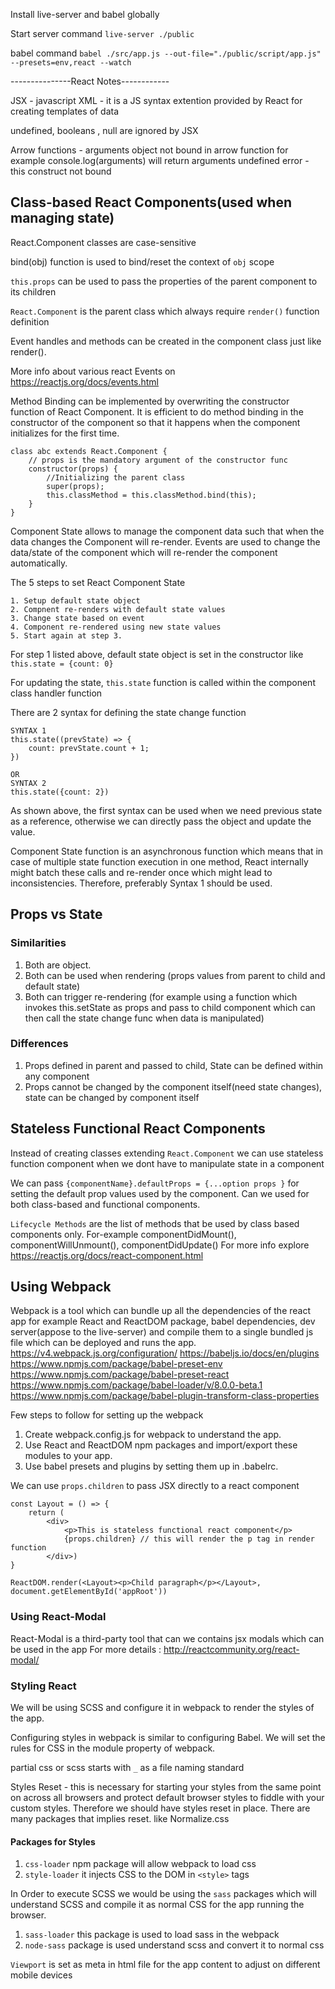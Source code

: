 Install live-server and babel globally

Start server command `live-server ./public`

babel command `babel ./src/app.js --out-file="./public/script/app.js" --presets=env,react --watch`

---------------React Notes------------

JSX - javascript XML - it is a JS syntax extention provided by React for creating templates of data 

undefined, booleans , null are ignored by JSX

Arrow functions - arguments object not bound in arrow function for example console.log(arguments) will return arguments undefined error
	- this construct not bound

## Class-based React Components(used when managing state)
React.Component classes are case-sensitive

bind(obj) function is used to bind/reset the context of `obj` scope 

`this.props` can be used to pass the properties of the parent component to its children

`React.Component` is the parent class which always require `render()` function definition

Event handles and methods can be created in the component class just like render().

More info about various react Events on https://reactjs.org/docs/events.html

Method Binding can be implemented by overwriting the constructor function of React Component.
It is efficient to do method binding in the constructor of the component so that it happens when the component
initializes for the first time.
```
class abc extends React.Component {
    // props is the mandatory argument of the constructor func
    constructor(props) {
        //Initializing the parent class
        super(props);
        this.classMethod = this.classMethod.bind(this);
    }
}
```

Component State allows to manage the component data such that when the data changes 
the Component will re-render. Events are used to change the data/state of the component which
will re-render the component automatically. 

The 5 steps to set React Component State
```
1. Setup default state object
2. Compnent re-renders with default state values
3. Change state based on event
4. Component re-rendered using new state values
5. Start again at step 3.
```
For step 1 listed above, default state object is set in the constructor like
`this.state = {count: 0}`

For updating the state, `this.state` function is called within the component class handler function

There are 2 syntax for defining the state change function

```
SYNTAX 1
this.state((prevState) => {
    count: prevState.count + 1;
})

OR
SYNTAX 2
this.state({count: 2})

```
As shown above,  the first syntax can be used when we need previous state as a reference,
otherwise we can directly pass the object and update the value.

Component State function is an asynchronous function which means that in case of multiple state function execution in one method,
React internally might batch these calls and re-render once which might lead to inconsistencies.
Therefore, preferably Syntax 1 should be used. 

## Props vs State
### Similarities
1. Both are object.
2. Both can be used when rendering (props values from parent to child and default state)
3. Both can trigger re-rendering (for example using a function which invokes this.setState
    as props and pass to child component which can then call the state change func when data is manipulated)
### Differences
1. Props defined in parent and passed to child, State can be defined within any component
2. Props cannot be changed by the component itself(need state changes), state can be changed by component itself

## Stateless Functional React Components
Instead of creating classes extending `React.Component` we can use stateless function component
when we dont have to manipulate state in a component

We can pass `{componentName}.defaultProps = {...option props }` for setting the default prop values used by the component.
Can we used for both class-based and functional components. 

`Lifecycle Methods` are the list of methods that be used by class based components only.
For-example componentDidMount(), componentWillUnmount(), componentDidUpdate()
For more info explore https://reactjs.org/docs/react-component.html

## Using Webpack
Webpack is a tool which can bundle up all the dependencies of the react app for example React and ReactDOM package, 
babel dependencies, dev server(appose to the live-server) and compile them to a single bundled js file 
which can be deployed and runs the app.
https://v4.webpack.js.org/configuration/
https://babeljs.io/docs/en/plugins
https://www.npmjs.com/package/babel-preset-env
https://www.npmjs.com/package/babel-preset-react
https://www.npmjs.com/package/babel-loader/v/8.0.0-beta.1
https://www.npmjs.com/package/babel-plugin-transform-class-properties

Few steps to follow for setting up the webpack
1. Create webpack.config.js for webpack to understand the app.
2. Use React and ReactDOM npm packages and import/export these modules to your app.
3. Use babel presets and plugins by setting them up in .babelrc.


We can use `props.children` to pass JSX directly to a react component
```
const Layout = () => {
    return (
        <div>
            <p>This is stateless functional react component</p>
            {props.children} // this will render the p tag in render function
        </div>)
}

ReactDOM.render(<Layout><p>Child paragraph</p></Layout>, document.getElementById('appRoot'))
```
### Using React-Modal
React-Modal is a third-party tool that can we contains jsx modals which can be used in the app
For more details : http://reactcommunity.org/react-modal/

### Styling React

We will be using SCSS and configure it in webpack to render the styles of the app.

Configuring styles in webpack is similar to configuring Babel. We will set the rules for
CSS in the module property of webpack.

partial css or scss starts with `_` as a file naming standard

Styles Reset - this is necessary for starting your styles from the same point on across all browsers and protect
default browser styles to fiddle with your custom styles. Therefore we should have styles reset in place.
There are many packages that implies reset. like Normalize.css

#### Packages for Styles 
1. `css-loader` npm package will allow webpack to load css
2. `style-loader` it injects CSS to the DOM in `<style>` tags

In Order to execute SCSS we would be using the `sass` packages which will understand SCSS
and compile it as normal CSS for the app running the browser.
1. `sass-loader` this package is used to load sass in the webpack
2. `node-sass` package is used understand scss and convert it to normal css

`Viewport` is set as meta in html file for the app content to adjust on different mobile devices

